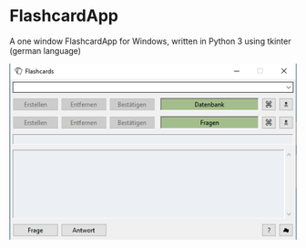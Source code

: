 # FlashcardApp
A one window FlashcardApp for Windows, written in Python 3 using tkinter (german language)

![alt text](https://github.com/ErikTirschmann/FlashcardApp/blob/main/FlashCards.png?raw=true)

